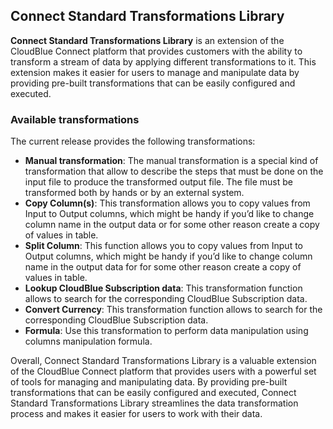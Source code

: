## Connect Standard Transformations Library

**Connect Standard Transformations Library** is an extension of the CloudBlue Connect platform that provides customers with the ability to transform a stream of data by applying different transformations to it. This extension makes it easier for users to manage and manipulate data by providing pre-built transformations that can be easily configured and executed.

### Available transformations

The current release provides the following transformations:

* **Manual transformation**: The manual transformation is a special kind of transformation that allow to describe the steps that must be done on the input file to produce the transformed output file. The file must be transformed both by hands or by an external system.
* **Copy Column(s)**: This transformation allows you to copy values from Input to Output columns, which might be handy if you’d like to change column name in the output data or for some other reason create a copy of values in table.
* **Split Column**: This function allows you to copy values from Input to Output columns, which might be handy if you’d like to change column name in the output data for for some other reason create a copy of values in table.
* **Lookup CloudBlue Subscription data**: This transformation function allows to search for the corresponding CloudBlue Subscription data.
*  **Convert Currency**: This transformation function allows to search for the corresponding CloudBlue Subscription data.
*  **Formula**: Use this transformation to perform data manipulation using columns manipulation formula.


Overall, Connect Standard Transformations Library is a valuable extension of the CloudBlue Connect platform that provides users with a powerful set of tools for managing and manipulating data. By providing pre-built transformations that can be easily configured and executed, Connect Standard Transformations Library streamlines the data transformation process and makes it easier for users to work with their data.
